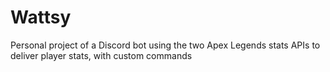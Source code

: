 # Wattsy
Personal project of a Discord bot using the two Apex Legends stats APIs to deliver player stats, with custom commands

